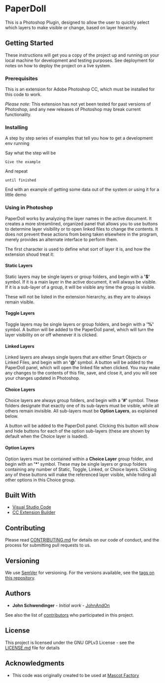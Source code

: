 # PaperDoll

This is a Photoshop Plugin, designed to allow the user to quickly select which layers to make visible or change, based on layer hierarchy.

## Getting Started

These instructions will get you a copy of the project up and running on your local machine for development and testing purposes. See deployment for notes on how to deploy the project on a live system.

### Prerequisites

This is an extension for Adobe Photoshop CC, which must be installed for this code to work.

*Please note:* This extension has not yet been tested for past versions of Photoshop, and any new releases of Photoshop may break current functionality.

### Installing

A step by step series of examples that tell you how to get a development env running

Say what the step will be

```
Give the example
```

And repeat

```
until finished
```

End with an example of getting some data out of the system or using it for a little demo

### Using in Photoshop

PaperDoll works by analyzing the layer names in the active document. It creates a more streamlined, organized panel that allows you to use buttons to determine layer visibility or to open linked files to change the contents. It does not prevent these actions from being taken elsewhere in the program, merely provides an alternate interface to perform them.

The first character is used to define what sort of layer it is, and how the extension shoud treat it:

#### Static Layers

Static layers may be single layers or group folders, and begin with a **'$'** symbol. If it is a main layer in the active document, it will always be visible. If it is a sub-layer of a group, it will be visible any time the group is visible. 

These will not be listed in the extension hierarchy, as they are to always remain visible.

#### Toggle Layers

Toggle layers may be single layers or group folders, and begin with a **'%'** symbol.  A button will be added to the PaperDoll panel, which will turn the layer visibility on or off whenever it is clicked.

#### Linked Layers

Linked layers are always single layers that are either Smart Objects or Linked Files, and begin with an **'@'** symbol.  A button will be added to the PaperDoll panel, which will open the linked file when clicked.  You may make any changes to the contents of this file, save, and close it, and you will see your changes updated in Photoshop.

#### Choice Layers

Choice layers are always group folders, and begin with a **'#'** symbol.  These folders designate that exactly one of its sub-layers must be visible, while all others remain invisible.  All sub-layers must be **Option Layers**, as explained below.  

A button will be added to the PaperDoll panel.  Clicking this button will show and hide buttons for each of the option sub-layers (these are shown by default when the Choice layer is loaded).

#### Option Layers

Option layers must be contained within a **Choice Layer** group folder, and begin with an **'\*'** symbol.  These may be single layers or group folders containing any number of Static, Toggle, Linked, or Choice layers.  Clicking any of these buttons will make the referenced layer visible, while hiding all other options in this Choice group.

## Built With

* [Visual Studio Code](https://code.visualstudio.com/)
* [CC Extension Builder](https://marketplace.visualstudio.com/items?itemName=hennamann.cc-extension-builder)

## Contributing

Please read [CONTRIBUTING.md](https://gist.github.com/PurpleBooth/b24679402957c63ec426) for details on our code of conduct, and the process for submitting pull requests to us.

## Versioning

We use [SemVer](http://semver.org/) for versioning. For the versions available, see the [tags on this repository](https://github.com/JohnAndOn/PaperDoll/tags). 

## Authors

* **John Schwendinger** - *Initial work* - [JohnAndOn](https://github.com/JohnAndOn)

See also the list of [contributors](https://github.com/JohnAndOn/PaperDoll/contributors) who participated in this project.

## License

This project is licensed under the GNU GPLv3 License - see the [LICENSE.md](LICENSE.md) file for details

## Acknowledgments

* This code was originally created to be used at [Mascot Factory](www.mascotfactory.com)
